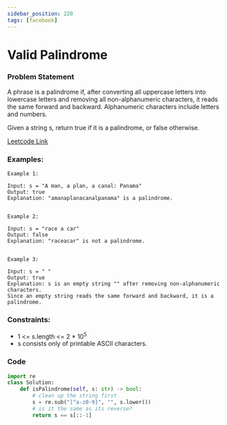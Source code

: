 ```yaml
---
sidebar_position: 220
tags: [facebook]
---
```


# Valid Palindrome

### Problem Statement

A phrase is a palindrome if, after converting all uppercase letters into lowercase letters and removing all non-alphanumeric characters, it reads the same forward and backward. Alphanumeric characters include letters and numbers.

Given a string s, return true if it is a palindrome, or false otherwise.

[Leetcode Link](https://leetcode.com/problems/valid-palindrome)

### Examples:

```
Example 1:

Input: s = "A man, a plan, a canal: Panama"
Output: true
Explanation: "amanaplanacanalpanama" is a palindrome.


Example 2:

Input: s = "race a car"
Output: false
Explanation: "raceacar" is not a palindrome.


Example 3:

Input: s = " "
Output: true
Explanation: s is an empty string "" after removing non-alphanumeric characters.
Since an empty string reads the same forward and backward, it is a palindrome.
```

### Constraints:

- 1 <= s.length <= 2 \* 10<sup>5</sup>
- s consists only of printable ASCII characters.

### Code

```python title="Python Code"
import re
class Solution:
    def isPalindrome(self, s: str) -> bool:
        # clean up the string first
        s = re.sub("[^a-z0-9]", "", s.lower())
		# is it the same as its reverse?
        return s == s[::-1]
```
